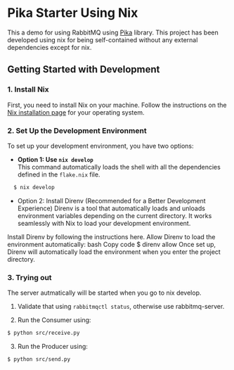 # Pika Starter Using Nix

This a demo for using RabbitMQ using [Pika](https://pika.readthedocs.io/en/stable/) library. This project has been developed using nix for being self-contained without any
external dependencies except for nix.

## Getting Started with Development

### 1. Install Nix

First, you need to install Nix on your machine. Follow the instructions on the [Nix installation page](https://nixos.org/download.html) for your operating system.

### 2. Set Up the Development Environment

To set up your development environment, you have two options:

- **Option 1: Use `nix develop`**  
  This command automatically loads the shell with all the dependencies defined in the `flake.nix` file.

```bash
  $ nix develop
```

- Option 2: Install Direnv (Recommended for a Better Development Experience)
Direnv is a tool that automatically loads and unloads environment variables depending on the current directory. It works seamlessly with Nix to load your development environment.

Install Direnv by following the instructions here.
Allow Direnv to load the environment automatically:
bash
Copy code
$ direnv allow
Once set up, Direnv will automatically load the environment when you enter the project directory.

### 3. Trying out
The server autmatically will be started when you go to nix develop.
1. Validate that using `rabbitmqctl status`, otherwise use rabbitmq-server.

2. Run the Consumer using:
```sh
$ python src/receive.py
```
3. Run the Producer using:
```sh
$ python src/send.py
```

